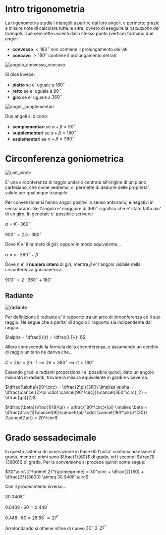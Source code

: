 # Intro trigonometria  

La trigonometria studia i triangoli a partire dai loro angoli, e permette grazie a misure note di calcolare tutte le altre, ovvero di eseguire la *risoluzione dei triangoli*. Due semirette uscenti dallo stesso punto (vertice) formano due angoli:  

* **convesso** $\lt 180^\circ$ non contiene il prolungamento dei lati
* **concavo** $\gt 180^\circ$ contiene il prolungamento dei lati

![angolo_convesso_concavo](https://github.com/dennyb87/elettrotecnica-serale/assets/7195133/e68ef120-67cf-4a30-97c1-944e48d9d2df)  

Si dice invece:  

* **piatto** se e' uguale a $180^\circ$
* **retto** se e' uguale a $90^\circ$
* **giro** se e' uguale a $360^\circ$

![angoli_supplementari](https://github.com/dennyb87/elettrotecnica-serale/assets/7195133/303ef9df-b180-40d6-beef-b850fd86aa51)  

Due angoli si dicono:

* **complementari** se $\alpha + \beta = 90^\circ$
* **supplementari** se $\alpha + \beta = 180^\circ$
* **esplementari** se $\alpha + \beta = 360^\circ$

# Circonferenza goniometrica  

![unit_circle](https://github.com/dennyb87/elettrotecnica-serale/assets/7195133/2ccab7d8-a60b-4e9d-a674-3622ea5487f9)  

E' una circonferenza di raggio unitario centrata all'origine di un piano cartesiano, che come vedremo, ci permette di dedurre delle proprieta' valide per qualunque triangolo.  

Per convenzione si hanno angoli positivi in senso antiorario, e negativi in senso orario. Se l'angolo e' maggiore di $360^\circ$ significa che e' stato fatto piu' di un giro. In generale e' possibile scrivere:  

$\alpha = K \cdot 360^\circ$  

$900^\circ = 2.5 \cdot 360^\circ$  

Dove $K$ e' il numero di giri, oppure in modo equivalente...  

$\alpha = n \cdot 360^\circ + \beta$  

Dove $n$ e' il **numero intero** di giri, mentre $\beta$ e' l'angolo visibile nella circonferenza goniometrica.  

$900^\circ = 2 \cdot 360^\circ + 180^\circ$  

## Radiante  

![radiante](https://github.com/dennyb87/elettrotecnica-serale/assets/7195133/6a5f55ae-7cda-4981-bda6-75dcbf33fc58)  

Per definizione il radiante e' il rapporto tra un arco di circonferenza ed il suo raggio. Ne segue che a parita' di angolo il rapporto sia indipendente dal raggio...  

$\alpha = \dfrac{l}{r} = \dfrac{l_1}{r_1}$  

Allora conoscendo la formula della circonferenza, e assumendo un cerchio di raggio unitario ne deriva che...  

$C = 2\pi r = 2\pi \cdot 1 \implies 2\pi = 360^\circ \implies \pi = 180^\circ$  

Essendo gradi e radianti proporzionali e' possibile quindi, dato un angolo misurato in radianti, trovare la misura equivalente in gradi e viceversa.  

$\dfrac{\alpha}{90^\circ} = \dfrac{2\pi}{360} \implies  \alpha = \dfrac{\cancel{2}\pi \cdot \cancel{90^\circ}}{\cancel{360^\circ}_2} =  \dfrac{\pi}{2}$  

$\dfrac{\beta}{\frac{1}{9}\pi} = \dfrac{180^\circ}{\pi} \implies \beta = \dfrac{\frac{1}{\cancel{9}}\cancel{\pi} \cdot \cancel{180^\circ}^{20}}{\cancel{\pi}} = 20^\circ$  

# Grado sessadecimale  

In questo sistema di numerazione in base $60$ l'unita' continua ad essere il grado, mentre i primi sono $\frac{1}{60}$ di grado, ed i secondi $\frac{1}{3600}$ di grado. Per la conversione si procede quindi come segue:  

$30^\circ\ 2^\prime\ 27^{\prime\prime} = 30^\circ + \dfrac{2}{60} + \dfrac{27}{3600} \simeq 30.0408^\circ$  

Con il procedimento inverso...  

$30.0408^\circ$  

$0.0408 \cdot 60 = 2.448^\prime$  

$0.448 \cdot 60 = 26.88^{\prime\prime} \simeq 27^{\prime\prime}$  

Arrotondando si ottiene infine di nuovo $30^\circ\ 2^\prime\ 27^{\prime\prime}$  
